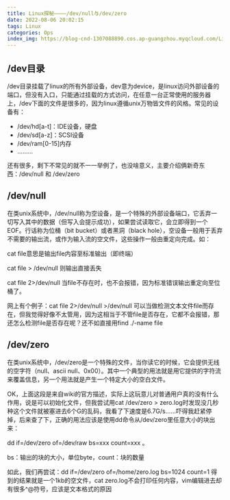 ```yaml
---
title: Linux探秘————/dev/null与/dev/zero
date: 2022-08-06 20:02:15
tags: Linux
categories: Ops
index_img: https://blog-cnd-1307088890.cos.ap-guangzhou.myqcloud.com/Linux.jpg
---
```


<!-- more -->

## /dev目录

/dev目录挂载了linux的所有外部设备，dev意为device，是linux访问外部设备的端口，但没有入口，只能通过挂载的方式访问，在任意一台正常使用的服务器上，/dev下面的文件是很多的，因为linux遵循unix万物皆文件的风格。常见的设备有：

- /dev/hd[a-t]：IDE设备，硬盘
- /dev/sd[a-z]：SCSI设备
- /dev/ram[0-15]内存
- ………

还有很多，剩下不常见的就不一一举例了，也没啥意义，主要介绍俩新奇东西：/dev/null 和 /dev/zero

 

## /dev/null

在类unix系统中，/dev/null称为空设备，是一个特殊的外部设备端口，它丢弃一切写入其中的数据（但写入会提示成功），如果尝试读取它，会立即得到一个EOF。行话称为位桶（bit bucket）或者黑洞（black hole），空设备一般用于丢弃不需要的输出流，或作为输入流的空文件，这些操作一般由重定向完成。如：

cat file意思是输出file内容至标准输出（即终端）

cat file > /dev/null 则输出直接丢失

cat file 2>/dev/null 当file不存在时，也不会报错，因为标准错误输出重定向至位桶了。

 

网上有个例子：cat file 2>/dev/null >/dev/null 可以当做检测文本文件file而存在，但我觉得好像不太管用，因为这相当于不管file是否存在，它都不会报错，那还怎么检测file是否存在呢？还不如直接用find ./-name file

 

## /dev/zero

在类unix系统中，/dev/zero是一个特殊的文件，当你读它的时候，它会提供无线的空字符（null、ascii null、0x00）。其中一个典型的用法就是用它提供的字符流来覆盖信息，另一个用法就是产生一个特定大小的空白文件。

 

OK，上面这段是来自wiki的官方描述，实际上这玩意儿对普通用户真的没有什么作用，说是可以初始化文件，但我尝试用cat /dev/zero > zero.log时发现没几秒种这个文件就被塞进去6个G的乱码，我看了下速度是6.7G/s……吓得我赶紧停掉，后来查了下，正确的用法应该是使用dd命令从/dev/zero里任意大小的块出来：

 

dd if=/dev/zero of=/dev/raw bs=xxx count=xxx 。

bs：输出的块的大小，单位byte，count：块的数量

 

如此，我们再尝试：dd if=/dev/zero of=/home/zero.log bs=1024 count=1 得到的结果就是一个1kb的空文件，cat zero.log不会打印任何内容，vim编辑进去却有很多^@符号，应该是文本格式的原因
